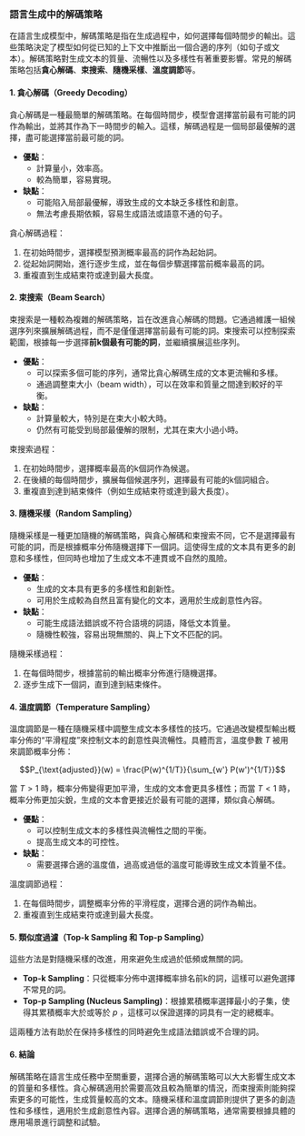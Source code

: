 ### 語言生成中的解碼策略

在語言生成模型中，解碼策略是指在生成過程中，如何選擇每個時間步的輸出。這些策略決定了模型如何從已知的上下文中推斷出一個合適的序列（如句子或文本）。解碼策略對生成文本的質量、流暢性以及多樣性有著重要影響。常見的解碼策略包括**貪心解碼**、**束搜索**、**隨機采樣**、**溫度調節**等。

#### 1. 貪心解碼（Greedy Decoding）

貪心解碼是一種最簡單的解碼策略。在每個時間步，模型會選擇當前最有可能的詞作為輸出，並將其作為下一時間步的輸入。這樣，解碼過程是一個局部最優解的選擇，盡可能選擇當前最可能的詞。

- **優點**：
  - 計算量小，效率高。
  - 較為簡單，容易實現。
- **缺點**：
  - 可能陷入局部最優解，導致生成的文本缺乏多樣性和創意。
  - 無法考慮長期依賴，容易生成語法或語意不通的句子。

貪心解碼過程：
1. 在初始時間步，選擇模型預測概率最高的詞作為起始詞。
2. 從起始詞開始，進行逐步生成，並在每個步驟選擇當前概率最高的詞。
3. 重複直到生成結束符或達到最大長度。

#### 2. 束搜索（Beam Search）

束搜索是一種較為複雜的解碼策略，旨在改進貪心解碼的問題。它通過維護一組候選序列來擴展解碼過程，而不是僅僅選擇當前最有可能的詞。束搜索可以控制探索範圍，根據每一步選擇**前k個最有可能的詞**，並繼續擴展這些序列。

- **優點**：
  - 可以探索多個可能的序列，通常比貪心解碼生成的文本更流暢和多樣。
  - 通過調整束大小（beam width），可以在效率和質量之間達到較好的平衡。
- **缺點**：
  - 計算量較大，特別是在束大小較大時。
  - 仍然有可能受到局部最優解的限制，尤其在束大小過小時。

束搜索過程：
1. 在初始時間步，選擇概率最高的k個詞作為候選。
2. 在後續的每個時間步，擴展每個候選序列，選擇最有可能的k個詞組合。
3. 重複直到達到結束條件（例如生成結束符或達到最大長度）。

#### 3. 隨機采樣（Random Sampling）

隨機采樣是一種更加隨機的解碼策略，與貪心解碼和束搜索不同，它不是選擇最有可能的詞，而是根據概率分佈隨機選擇下一個詞。這使得生成的文本具有更多的創意和多樣性，但同時也增加了生成文本不連貫或不自然的風險。

- **優點**：
  - 生成的文本具有更多的多樣性和創新性。
  - 可用於生成較為自然且富有變化的文本，適用於生成創意性內容。
- **缺點**：
  - 可能生成語法錯誤或不符合語境的詞語，降低文本質量。
  - 隨機性較強，容易出現無關的、與上下文不匹配的詞。

隨機采樣過程：
1. 在每個時間步，根據當前的輸出概率分佈進行隨機選擇。
2. 逐步生成下一個詞，直到達到結束條件。

#### 4. 溫度調節（Temperature Sampling）

溫度調節是一種在隨機采樣中調整生成文本多樣性的技巧。它通過改變模型輸出概率分佈的“平滑程度”來控制文本的創意性與流暢性。具體而言，溫度參數  $`T`$  被用來調節概率分佈：

$$P_{\text{adjusted}}(w) = \frac{P(w)^{1/T}}{\sum_{w'} P(w')^{1/T}}$$


當  $`T > 1`$  時，概率分佈變得更加平滑，生成的文本會更具多樣性；而當  $`T < 1`$  時，概率分佈更加尖銳，生成的文本會更接近於最有可能的選擇，類似貪心解碼。

- **優點**：
  - 可以控制生成文本的多樣性與流暢性之間的平衡。
  - 提高生成文本的可控性。
- **缺點**：
  - 需要選擇合適的溫度值，過高或過低的溫度可能導致生成文本質量不佳。

溫度調節過程：
1. 在每個時間步，調整概率分佈的平滑程度，選擇合適的詞作為輸出。
2. 重複直到生成結束符或達到最大長度。

#### 5. 類似度過濾（Top-k Sampling 和 Top-p Sampling）

這些方法是對隨機采樣的改進，用來避免生成過於低頻或無關的詞。

- **Top-k Sampling**：只從概率分佈中選擇概率排名前k的詞，這樣可以避免選擇不常見的詞。
- **Top-p Sampling (Nucleus Sampling)**：根據累積概率選擇最小的子集，使得其累積概率大於或等於  $`p`$ ，這樣可以保證選擇的詞具有一定的總概率。

這兩種方法有助於在保持多樣性的同時避免生成語法錯誤或不合理的詞。

#### 6. 結論

解碼策略在語言生成任務中至關重要，選擇合適的解碼策略可以大大影響生成文本的質量和多樣性。貪心解碼適用於需要高效且較為簡單的情況，而束搜索則能夠探索更多的可能性，生成質量較高的文本。隨機采樣和溫度調節則提供了更多的創造性和多樣性，適用於生成創意性內容。選擇合適的解碼策略，通常需要根據具體的應用場景進行調整和試驗。